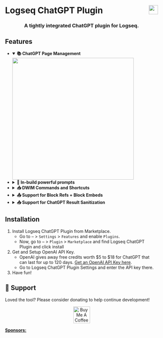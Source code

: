 # Logseq ChatGPT Plugin [<img align="right" src="https://cdn.buymeacoffee.com/buttons/v2/default-orange.png" height="30"/>](https://www.buymeacoffee.com/debanjandhar12)

<h3 align="center">A tightly integrated ChatGPT plugin for Logseq.</h3>

## Features
<ul><li>
<details open>
  <summary><b>📚 ChatGPT Page Management</b></summary>
  <div>
   <img src='https://user-images.githubusercontent.com/49021233/226954450-230185c7-f9ea-4a8f-bda1-0d29cf550ba4.gif' height='400' />
  </div>
</details></li><li>
<details>
  <summary><b>🚀 In-build powerful prompts</b></summary>
  <div>
   Prompts are a way to create ChatGPT pages easily from logseq blocks.
   <img src='https://user-images.githubusercontent.com/49021233/230309525-837f62f9-baaf-4eff-9729-51ca062db046.gif' height='400' />
  </div>
</details></li><li>
<details>
  <summary><b>📥 DWIM Commands and Shortcuts</b></summary>
  <div>
      The plugin has the following <i><b>D</b>o <b>W</b>hat <b>I</b> <b>M</b>ean (DWIM)</i> commands:
      <ul>
          <li><b>Ask ChatGPT -</b> This will call chatgpt API when the user is inside ChatGPT page. Otherwise, it creates a new chatgpt page with prompt from selected blocks or an empty chatgpt page incase no blocks are selected.</li>
          <li><b>Create ChatGPT page -</b> This will create a new chatgpt page with prompt from selected blocks or an empty chatgpt page incase no blocks are selected. Useful only when you want to create chatgpt page from another chatgpt page.</li>
          <li><b>Show ChatGPT Page List -</b> Opens the ChatGPT Page list dialog.</li>
      </ul>
      <br/>
      By default, there are following keyboard shortcuts for the above commands:
      <ul>
          <li><kbd>cmd/ctrl</kbd>+<kbd>shift</kbd>+<kbd>/</kbd> - Ask ChatGPT</li>
          <li><kbd>cmd/ctrl</kbd>+<kbd>shift</kbd>+<kbd>l</kbd> - Show ChatGPT Page List</li>
      </ul>
  </div>
</details></li><li>
<details>
  <summary><b>📤 Support for Block Refs + Block Embeds</b></summary>
  <div>
    The plugin parses the Block Refs and Block Embeds before sending request to ChatGPT. This means you can use block refs and embeds anywhere in your conversation.<br/>
     Support for Page Embeds will be coming soon.
  </div>
</details></li><li>
<details>
  <summary><b>📥 Support for ChatGPT Result Sanitization</b></summary>
  <div>
   The plugin sanitizes ChatGPT result using mldocs so that logseq supports rendering the output.
  </div>
</details></li>
</ul>

## Installation
1. Install Logseq ChatGPT Plugin from Marketplace.
   * Go to `⋯` > `Settings` > `Features` and enable `Plugins`.
   * Now, go to `⋯` > `Plugin` > `Marketplace` and find Logseq ChatGPT Plugin and click install
2. Get and Setup OpenAI API Key.
   * OpenAI gives away free credits worth $5 to $18 for ChatGPT that can last for up to 120 days. [Get an OpenAI API Key here](https://openai.com/api/).
   * Go to Logseq ChatGPT Plugin Settings and enter the API key there.
3. Have fun!

## 🙏 Support
Loved the tool? Please consider donating to help continue development!<br/>
<p align="center">
<a href="https://www.buymeacoffee.com/debanjandhar12" target="_blank"><img src="https://cdn.buymeacoffee.com/buttons/v2/default-orange.png" alt="Buy Me A Coffee" height="55" style="border-radius:1px" />
</p>

**Sponsors:**
